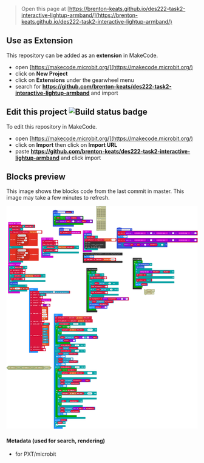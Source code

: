 
> Open this page at [https://brenton-keats.github.io/des222-task2-interactive-lightup-armband/](https://brenton-keats.github.io/des222-task2-interactive-lightup-armband/)

## Use as Extension

This repository can be added as an **extension** in MakeCode.

* open [https://makecode.microbit.org/](https://makecode.microbit.org/)
* click on **New Project**
* click on **Extensions** under the gearwheel menu
* search for **https://github.com/brenton-keats/des222-task2-interactive-lightup-armband** and import

## Edit this project ![Build status badge](https://github.com/brenton-keats/des222-task2-interactive-lightup-armband/workflows/MakeCode/badge.svg)

To edit this repository in MakeCode.

* open [https://makecode.microbit.org/](https://makecode.microbit.org/)
* click on **Import** then click on **Import URL**
* paste **https://github.com/brenton-keats/des222-task2-interactive-lightup-armband** and click import

## Blocks preview

This image shows the blocks code from the last commit in master.
This image may take a few minutes to refresh.

![A rendered view of the blocks](https://github.com/brenton-keats/des222-task2-interactive-lightup-armband/raw/master/.github/makecode/blocks.png)

#### Metadata (used for search, rendering)

* for PXT/microbit
<script src="https://makecode.com/gh-pages-embed.js"></script><script>makeCodeRender("{{ site.makecode.home_url }}", "{{ site.github.owner_name }}/{{ site.github.repository_name }}");</script>

